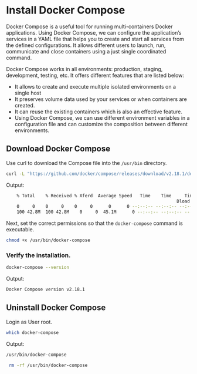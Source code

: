 # Install Docker Compose

Docker Compose is a useful tool for running multi-containers Docker applications. Using Docker Compose, we can configure the application’s services in a YAML file that helps you to create and start all services from the defined configurations. It allows different users to launch, run, communicate and close containers using a just single coordinated command.

Docker Compose works in all environments: production, staging, development, testing, etc. It offers different features that are listed below:

- It allows to create and execute multiple isolated environments on a single host
- It preserves volume data used by your services or when containers are created.
- It can reuse the existing containers which is also an effective feature.
- Using Docker Compose, we can use different environment variables in a configuration file and can customize the composition between different environments.

## Download Docker Compose

Use curl to download the Compose file into the `/usr/bin` directory.

```sh
curl -L "https://github.com/docker/compose/releases/download/v2.18.1/docker-compose-$(uname -s)-$(uname -m)" -o /usr/bin/docker-compose
```

Output:

```sh
	% Total    % Received % Xferd  Average Speed   Time    Time     Time  Current
																 Dload  Upload   Total   Spent    Left  Speed
	0     0    0     0    0     0      0      0 --:--:-- --:--:-- --:--:--     0
	100 42.8M  100 42.8M    0     0  45.1M      0 --:--:-- --:--:-- --:--:-- 58.2M
```

Next, set the correct permissions so that the `docker-compose` command is executable.

```sh
chmod +x /usr/bin/docker-compose
```

### Verify the installation.

```sh
docker-compose --version
```

Output:

```sh
Docker Compose version v2.18.1
```

## Uninstall Docker Compose

Login as User root.

```sh
which docker-compose
```

Output:

```sh
/usr/bin/docker-compose
```

```sh
 rm -rf /usr/bin/docker-compose
 ```
